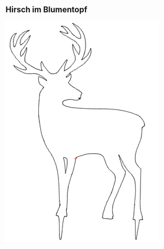## Hirsch im Blumentopf
![image](https://github.com/frankyhub/Laser-Cutter/blob/main/LB003%20Hirsch_Blumen/Hirsch_Blumen.png)
